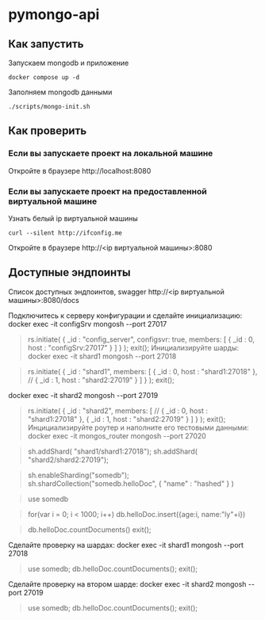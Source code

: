 # pymongo-api

## Как запустить

Запускаем mongodb и приложение

```shell
docker compose up -d
```

Заполняем mongodb данными

```shell
./scripts/mongo-init.sh
```

## Как проверить

### Если вы запускаете проект на локальной машине

Откройте в браузере http://localhost:8080

### Если вы запускаете проект на предоставленной виртуальной машине

Узнать белый ip виртуальной машины

```shell
curl --silent http://ifconfig.me
```

Откройте в браузере http://<ip виртуальной машины>:8080

## Доступные эндпоинты

Список доступных эндпоинтов, swagger http://<ip виртуальной машины>:8080/docs








Подключитесь к серверу конфигурации и сделайте инициализацию:
docker exec -it configSrv mongosh --port 27017

> rs.initiate(
{
_id : "config_server",
configsvr: true,
members: [
{ _id : 0, host : "configSrv:27017" }
]
}
);
> exit();
Инициализируйте шарды:
docker exec -it shard1 mongosh --port 27018

> rs.initiate(
{
_id : "shard1",
members: [
{ _id : 0, host : "shard1:27018" },
// { _id : 1, host : "shard2:27019" }
]
}
);
> exit();

docker exec -it shard2 mongosh --port 27019

> rs.initiate(
{
_id : "shard2",
members: [
// { _id : 0, host : "shard1:27018" },
{ _id : 1, host : "shard2:27019" }
]
}
);
> exit();
Инцициализируйте роутер и наполните его тестовыми данными:
docker exec -it mongos_router mongosh --port 27020

> sh.addShard( "shard1/shard1:27018");
> sh.addShard( "shard2/shard2:27019");

> sh.enableSharding("somedb");
> sh.shardCollection("somedb.helloDoc", { "name" : "hashed" } )

> use somedb

> for(var i = 0; i < 1000; i++) db.helloDoc.insert({age:i, name:"ly"+i})

> db.helloDoc.countDocuments()
> exit(); 

Сделайте проверку на шардах:
docker exec -it shard1 mongosh --port 27018
> use somedb;
> db.helloDoc.countDocuments();
> exit();

Сделайте проверку на втором шарде:
docker exec -it shard2 mongosh --port 27019
> use somedb;
> db.helloDoc.countDocuments();
> exit(); 